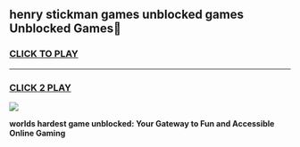 
## henry stickman games unblocked games Unblocked Games👋
<h3>
<a href="https://premium.freeplayer.one?title=henry_stickman_games_unblocked_games&ref=16F">CLICK TO PLAY</a></h3>
<hr>

<h3>
<a href="https://premium.freeplayer.one?title=henry_stickman_games_unblocked_games&ref=16F">CLICK 2 PLAY</a>
  
</h3>

<a href="https://premium.freeplayer.one?title=henry_stickman_games_unblocked_games&ref=16F/"><img src="https://clearcache.store/games.png"></a>


**worlds hardest game unblocked: Your Gateway to Fun and Accessible Online Gaming**
